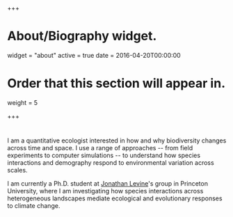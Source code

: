 +++
# About/Biography widget.
widget = "about"
active = true
date = 2016-04-20T00:00:00

# Order that this section will appear in.
weight = 5

+++

# 

I am a quantitative ecologist interested in how and why biodiversity changes across time and space. I use a range of approaches -- from field experiments to computer simulations -- to understand how species interactions and demography respond to environmental variation across scales. 

I am currently a Ph.D. student at [Jonathan Levine](http://www.plantecology.ethz.ch/)'s group in Princeton University, where I am investigating how species interactions across heterogeneous landscapes mediate ecological and evolutionary responses to climate change.
